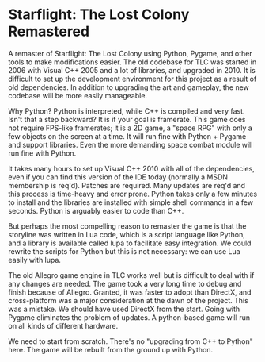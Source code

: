 # Starflight: The Lost Colony Remastered
A remaster of Starflight: The Lost Colony using Python, Pygame, and other tools to make modifications easier. The old codebase for TLC was started in 2006 with Visual C++ 2005 and a lot of libraries, and upgraded in 2010. It is difficult to set up the development environment for this project as a result of old dependencies. In addition to upgrading the art and gameplay, the new codebase will be more easily manageable. 

Why Python? Python is interpreted, while C++ is compiled and very fast. Isn't that a step backward? It is if your goal is framerate. This game does not require FPS-like framerates; it is a 2D game, a "space RPG" with only a few objects on the screen at a time. It will run fine with Python + Pygame and support libraries. Even the more demanding space combat module will run fine with Python.

It takes many hours to set up Visual C++ 2010 with all of the dependencies, even if you can find this version of the IDE today (normally a MSDN membership is req'd). Patches are required. Many updates are req'd and this process is time-heavy and error prone. Python takes only a few minutes to install and the libraries are installed with simple shell commands in a few seconds. Python is arguably easier to code than C++. 

But perhaps the most compelling reason to remaster the game is that the storyline was written in Lua code, which is a script language like Python, and a library is available called lupa to facilitate easy integration. We could rewrite the scripts for Python but this is not necessary: we can use Lua easily with lupa.

The old Allegro game engine in TLC works well but is difficult to deal with if any changes are needed. The game took a very long time to debug and finish because of Allegro. Granted, it was faster to adopt than DirectX, and cross-platform was a major consideration at the dawn of the project. This was a mistake. We should have used DirectX from the start. Going with Pygame eliminates the problem of updates. A python-based game will run on all kinds of different hardware. 

We need to start from scratch. There's no "upgrading from C++ to Python" here. The game will be rebuilt from the ground up with Python.
